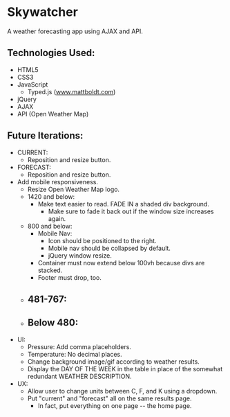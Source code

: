 # Skywatcher
A weather forecasting app using AJAX and API.

## Technologies Used:
- HTML5
- CSS3
- JavaScript
  - Typed.js (www.mattboldt.com)
- jQuery
- AJAX
- API (Open Weather Map)

## Future Iterations:
- CURRENT:
  - Reposition and resize button.
- FORECAST:
  - Reposition and resize button.
- Add mobile responsiveness.
  - Resize Open Weather Map logo.
  - 1420 and below:
    - Make text easier to read. FADE IN a shaded div background.
      - Make sure to fade it back out if the window size increases again. 
  - 800 and below:
    - Mobile Nav:
      - Icon should be positioned to the right.
      - Mobile nav should be collapsed by default.
      - jQuery window resize.
    - Container must now extend below 100vh because divs are stacked.
    - Footer must drop, too.
  - 481-767:
    - 
  - Below 480:
    - 
- UI:
  - Pressure: Add comma placeholders.
  - Temperature: No decimal places.
  - Change background image/gif according to weather results.
  - Display the DAY OF THE WEEK in the table in place of the somewhat redundant WEATHER DESCRIPTION.
- UX:
  - Allow user to change units between C, F, and K using a dropdown.
  - Put "current" and "forecast" all on the same results page.
    - In fact, put everything on one page -- the home page.